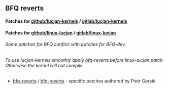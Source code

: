 ## BFQ reverts

#### Patches for [github/lucjan-kernels](https://github.com/sirlucjan/lucjan-kernels/) / [gitlab/lucjan-kernels](https://gitlab.com/sirlucjan/lucjan-kernels/)

#### Patches for [github/linux-lucjan](https://github.com/sirlucjan/linux-lucjan/) / [gitlab/linux-lucjan](https://gitlab.com/sirlucjan/linux-lucjan/)

###### Some patches for BFQ conflict with patches for BFQ-dev.

###### To use lucjan-kernels smoothly apply bfq-reverts before linux-lucjan patch. Otherwise the kernel will not compile.

* [bfq-reverts](https://github.com/sirlucjan/kernel-patches/tree/master/5.11-dev/ll-reverts-sep) / [bfq-reverts](https://gitlab.com/sirlucjan/kernel-patches/tree/master/5.11-dev/ll-reverts-sep) - specific patches authored by Piotr Gorski
